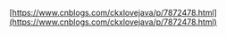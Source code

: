 ﻿[https://www.cnblogs.com/ckxlovejava/p/7872478.html](https://www.cnblogs.com/ckxlovejava/p/7872478.html)
